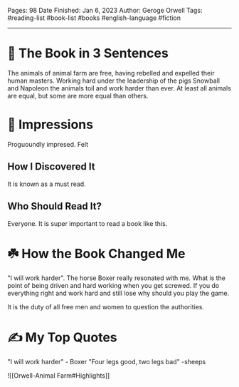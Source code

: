 


Pages: 98
Date Finished: Jan 6, 2023
Author: Geroge Orwell
Tags: #reading-list #book-list #books #english-language #fiction 

---

# 🚀 The Book in 3 Sentences

The animals of animal farm are free, having rebelled and expelled their human masters. Working hard under the leadership of the pigs Snowball and Napoleon the animals toil and work harder than ever. At least all animals are equal, but some are more equal than others.
# 🎨 Impressions
Proguoundly impresed. Felt 

## How I Discovered It
It is known as a must read. 

## Who Should Read It?
Everyone. It is super important to read a book like this. 

# ☘️ How the Book Changed Me
"I will work harder". The horse Boxer really resonated with me. What is the point of being driven and hard working when you get screwed. If you do everything right and work hard and still lose why should you play the game. 

It is the duty of all free men and women to question the authorities. 

# ✍️ My Top  Quotes
"I will work harder" - Boxer
"Four legs good, two legs bad" -sheeps

![[Orwell-Animal Farm#Highlights]]